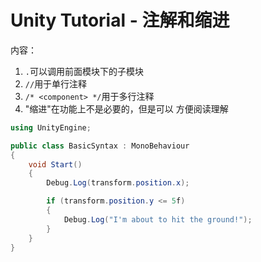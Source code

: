 # Unity Tutorial - 注解和缩进

内容：

1. `.`可以调用前面模块下的子模块
2. `//`用于单行注释
3. `/* <component> */`用于多行注释
4. "缩进"在功能上不是必要的，但是可以 方便阅读理解

```c#
using UnityEngine;

public class BasicSyntax : MonoBehaviour
{
    void Start()
    {
        Debug.Log(transform.position.x);

        if (transform.position.y <= 5f)
        {
            Debug.Log("I'm about to hit the ground!");
        }
    }
}
```

